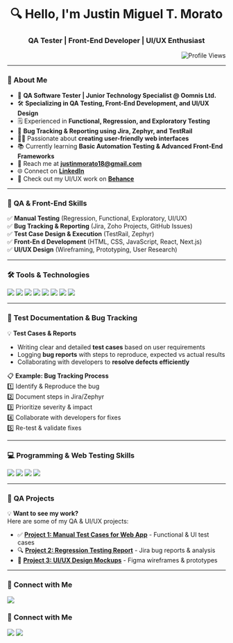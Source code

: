 <h1 align="center">🔍 Hello, I'm Justin Miguel T. Morato</h1>
<h3 align="center">QA Tester | Front-End Developer | UI/UX Enthusiast</h3>

<p align="right">
    <img src="https://komarev.com/ghpvc/?username=JustinMorato&label=Profile%20Views&color=0e75b6&style=flat" alt="Profile Views" />
</p>

---

### 📌 About Me  
- 🏢 **QA Software Tester | Junior Technology Specialist @ Oomnis Ltd.**  
- 🛠️ **Specializing in QA Testing, Front-End Development, and UI/UX Design**  
- 🗒️ Experienced in **Functional, Regression, and Exploratory Testing**  
- 🔎 **Bug Tracking & Reporting using Jira, Zephyr, and TestRail**  
- 👨‍💻 Passionate about **creating user-friendly web interfaces**  
- 📚 Currently learning **Basic Automation Testing & Advanced Front-End Frameworks**  
- 📧 Reach me at **justinmorato18@gmail.com**  
- 🌐 Connect on **[LinkedIn](https://www.linkedin.com/in/JustinMorato)**  
- 🎨 Check out my UI/UX work on **[Behance](https://www.behance.net/justinmorato1)**  

---

### 🔎 **QA & Front-End Skills**  
✅ **Manual Testing** (Regression, Functional, Exploratory, UI/UX)  
✅ **Bug Tracking & Reporting** (Jira, Zoho Projects, GitHub Issues)  
✅ **Test Case Design & Execution** (TestRail, Zephyr)  
✅ **Front-En d Development** (HTML, CSS, JavaScript, React, Next.js)  
✅ **UI/UX Design** (Wireframing, Prototyping, User Research)  

---

### 🛠️ **Tools & Technologies**
<p>
    <a href="#home"><img src="https://img.shields.io/badge/Jira-%230A0FFF.svg?style=for-the-badge&logo=jira&logoColor=white"></a>
    <a href="#home"><img src="https://img.shields.io/badge/TestRail-%234C8BF5.svg?style=for-the-badge&logo=testrail&logoColor=white"></a>
    <a href="#home"><img src="https://img.shields.io/badge/Zephyr-%232196F3.svg?style=for-the-badge&logo=zephyr&logoColor=white"></a>
    <a href="#home"><img src="https://img.shields.io/badge/GitHub-%23121011.svg?style=for-the-badge&logo=github&logoColor=white"></a>
    <a href="#home"><img src="https://img.shields.io/badge/React-%2361DAFB.svg?style=for-the-badge&logo=react&logoColor=white"></a>
    <a href="#home"><img src="https://img.shields.io/badge/Next.js-000000.svg?style=for-the-badge&logo=nextdotjs&logoColor=white"></a>
    <a href="#home"><img src="https://img.shields.io/badge/Tailwind_CSS-38B2AC.svg?style=for-the-badge&logo=tailwind-css&logoColor=white"></a>
    <a href="#home"><img src="https://img.shields.io/badge/Figma-%23F24E1E.svg?style=for-the-badge&logo=figma&logoColor=white"></a>
</p>

---

### 📝 **Test Documentation & Bug Tracking**
💡 **Test Cases & Reports**  
- Writing clear and detailed **test cases** based on user requirements  
- Logging **bug reports** with steps to reproduce, expected vs actual results  
- Collaborating with developers to **resolve defects efficiently**  

📋 **Example: Bug Tracking Process**  
1️⃣ Identify & Reproduce the bug  
2️⃣ Document steps in Jira/Zephyr  
3️⃣ Prioritize severity & impact  
4️⃣ Collaborate with developers for fixes  
5️⃣ Re-test & validate fixes  

---

### 💻 **Programming & Web Testing Skills**
<p>
    <a href="#home"><img src="https://img.shields.io/badge/html-%23E34F26.svg?style=for-the-badge&logo=html5&logoColor=white"></a>
    <a href="#home"><img src="https://img.shields.io/badge/css-%231572B6.svg?style=for-the-badge&logo=css3&logoColor=white"></a>
    <a href="#home"><img src="https://img.shields.io/badge/javascript-%23323330.svg?style=for-the-badge&logo=javascript&logoColor=%23F7DF1E"></a>
    <a href="#home"><img src="https://img.shields.io/badge/react-%2361DAFB.svg?style=for-the-badge&logo=react&logoColor=white"></a>
</p>

---

### 📂 **QA Projects**
💡 **Want to see my work?**  
Here are some of my QA & UI/UX projects:  
- ✅ **[Project 1: Manual Test Cases for Web App](https://docs.google.com/spreadsheets/d/1gZojzTy0r_RVBDUmQTrzJ5EVH5nNKWixzwEZbF_8fb4/edit?usp=sharing)** - Functional & UI test cases  
- 🔍 **[Project 2: Regression Testing Report](https://docs.google.com/spreadsheets/d/1VeWBi7IjX97E32M_8iRZNQWG7BjgW8En4zwK3PxrgQo/edit?usp=sharing)** - Jira bug reports & analysis  
- 🎨 **[Project 3: UI/UX Design Mockups](#)** - Figma wireframes & prototypes  

---

### 🔗 **Connect with Me**
<p>
    <a href="https://www.behance.net/justinmorato1"><img src="https://img.shields.io/badge/Behance-%231776FF.svg?style=for-the-badge&logo=behance&logoColor=white"></a>
</p>

### 🔗 **Connect with Me**
<p>
    <a href="mailto:justinmorato18@gmail.com"><img src="https://img.shields.io/badge/Email-D14836.svg?style=for-the-badge&logo=gmail&logoColor=white"></a>
    <a href="https://www.linkedin.com/in/JustinMorato"><img src="https://img.shields.io/badge/LinkedIn-%230077B5.svg?style=for-the-badge&logo=linkedin&logoColor=white"></a>
</p>
